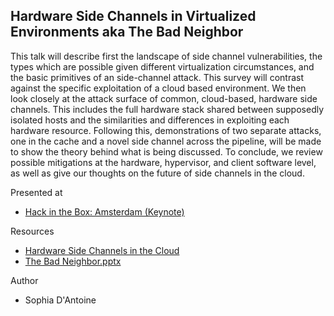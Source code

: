 ## Hardware Side Channels in Virtualized Environments aka The Bad Neighbor

This talk will describe first the landscape of side channel vulnerabilities, the types which are possible given different virtualization circumstances, and the basic primitives of an side-channel attack. This survey will contrast against the specific exploitation of a cloud based environment. We then look closely at the attack surface of common, cloud-based, hardware side channels. This includes the full hardware stack shared between supposedly isolated hosts and the similarities and differences in exploiting each hardware resource. Following this, demonstrations of two separate attacks, one in the cache and a novel side channel across the pipeline, will be made to show the theory behind what is being discussed. To conclude, we review possible mitigations at the hardware, hypervisor, and client software level, as well as give our thoughts on the future of side channels in the cloud.

Presented at

* [Hack in the Box: Amsterdam (Keynote)](https://conference.hitb.org/hitbsecconf2016ams/sessions/closing-keynote-the-bad-neighbor-hardware-side-channels-in-virtualized-environments/)

Resources

* [Hardware Side Channels in the Cloud](https://blog.trailofbits.com/2015/07/21/hardware-side-channels-in-the-cloud/)
* [The Bad Neighbor.pptx](The%20Bad%20Neighbor.pptx)

Author
* Sophia D'Antoine
